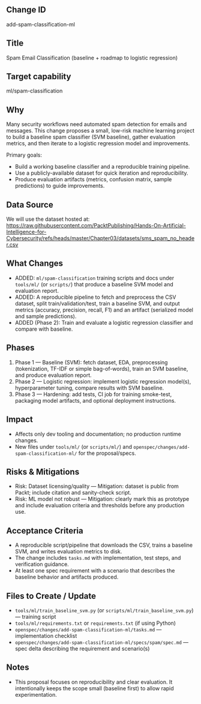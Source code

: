 ## Change ID
add-spam-classification-ml

## Title
Spam Email Classification (baseline + roadmap to logistic regression)

## Target capability
ml/spam-classification

## Why
Many security workflows need automated spam detection for emails and messages. This change proposes a small, low-risk machine learning project to build a baseline spam classifier (SVM baseline), gather evaluation metrics, and then iterate to a logistic regression model and improvements.

Primary goals:
- Build a working baseline classifier and a reproducible training pipeline.
- Use a publicly-available dataset for quick iteration and reproducibility.
- Produce evaluation artifacts (metrics, confusion matrix, sample predictions) to guide improvements.

## Data Source
We will use the dataset hosted at:
https://raw.githubusercontent.com/PacktPublishing/Hands-On-Artificial-Intelligence-for-Cybersecurity/refs/heads/master/Chapter03/datasets/sms_spam_no_header.csv

## What Changes
- ADDED: `ml/spam-classification` training scripts and docs under `tools/ml/` (or `scripts/`) that produce a baseline SVM model and evaluation report.
- ADDED: A reproducible pipeline to fetch and preprocess the CSV dataset, split train/validation/test, train a baseline SVM, and output metrics (accuracy, precision, recall, F1) and an artifact (serialized model and sample predictions).
- ADDED (Phase 2): Train and evaluate a logistic regression classifier and compare with baseline.

## Phases
1. Phase 1 — Baseline (SVM): fetch dataset, EDA, preprocessing (tokenization, TF-IDF or simple bag-of-words), train an SVM baseline, and produce evaluation report.
2. Phase 2 — Logistic regression: implement logistic regression model(s), hyperparameter tuning, compare results with SVM baseline.
3. Phase 3 — Hardening: add tests, CI job for training smoke-test, packaging model artifacts, and optional deployment instructions.

## Impact
- Affects only dev tooling and documentation; no production runtime changes.
- New files under `tools/ml/` (or `scripts/ml/`) and `openspec/changes/add-spam-classification-ml/` for the proposal/specs.

## Risks & Mitigations
- Risk: Dataset licensing/quality — Mitigation: dataset is public from Packt; include citation and sanity-check script.
- Risk: ML model not robust — Mitigation: clearly mark this as prototype and include evaluation criteria and thresholds before any production use.

## Acceptance Criteria
- A reproducible script/pipeline that downloads the CSV, trains a baseline SVM, and writes evaluation metrics to disk.
- The change includes `tasks.md` with implementation, test steps, and verification guidance.
- At least one spec requirement with a scenario that describes the baseline behavior and artifacts produced.

## Files to Create / Update
- `tools/ml/train_baseline_svm.py` (or `scripts/ml/train_baseline_svm.py`) — training script
- `tools/ml/requirements.txt` or `requirements.txt` (if using Python)
- `openspec/changes/add-spam-classification-ml/tasks.md` — implementation checklist
- `openspec/changes/add-spam-classification-ml/specs/spam/spec.md` — spec delta describing the requirement and scenario(s)

## Notes
- This proposal focuses on reproducibility and clear evaluation. It intentionally keeps the scope small (baseline first) to allow rapid experimentation.
